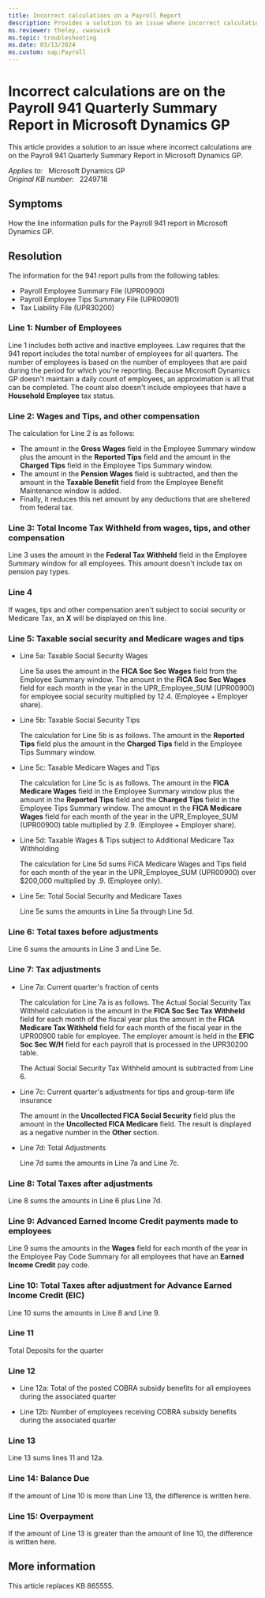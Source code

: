 ```yaml
---
title: Incorrect calculations on a Payroll Report
description: Provides a solution to an issue where incorrect calculations are on the Payroll 941 Quarterly Summary Report in Microsoft Dynamics GP.
ms.reviewer: theley, cwaswick
ms.topic: troubleshooting
ms.date: 03/13/2024
ms.custom: sap:Payroll
---
```

# Incorrect calculations are on the Payroll 941 Quarterly Summary Report in Microsoft Dynamics GP

This article provides a solution to an issue where incorrect calculations are on the Payroll 941 Quarterly Summary Report in Microsoft Dynamics GP.

_Applies to:_ &nbsp; Microsoft Dynamics GP  
_Original KB number:_ &nbsp; 2249718

## Symptoms

How the line information pulls for the Payroll 941 report in Microsoft Dynamics GP.

## Resolution

The information for the 941 report pulls from the following tables:

- Payroll Employee Summary File (UPR00900)
- Payroll Employee Tips Summary File (UPR00901)
- Tax Liability File (UPR30200)

### Line 1: Number of Employees

Line 1 includes both active and inactive employees. Law requires that the 941 report includes the total number of employees for all quarters. The number of employees is based on the number of employees that are paid during the period for which you're reporting. Because Microsoft Dynamics GP doesn't maintain a daily count of employees, an approximation is all that can be completed. The count also doesn't include employees that have a **Household Employee** tax status.

### Line 2: Wages and Tips, and other compensation

The calculation for Line 2 is as follows:

- The amount in the **Gross Wages** field in the Employee Summary window plus the amount in the **Reported Tips** field and the amount in the **Charged Tips** field in the Employee Tips Summary window.
- The amount in the **Pension Wages** field is subtracted, and then the amount in the **Taxable Benefit** field from the Employee Benefit Maintenance window is added.
- Finally, it reduces this net amount by any deductions that are sheltered from federal tax.

### Line 3: Total Income Tax Withheld from wages, tips, and other compensation

Line 3 uses the amount in the **Federal Tax Withheld** field in the Employee Summary window for all employees. This amount doesn't include tax on pension pay types.

### Line 4

If wages, tips and other compensation aren't subject to social security or Medicare Tax, an **X** will be displayed on this line.

### Line 5: Taxable social security and Medicare wages and tips

- Line 5a: Taxable Social Security Wages

    Line 5a uses the amount in the **FICA Soc Sec Wages** field from the Employee Summary window. The amount in the **FICA Soc Sec Wages** field for each month in the year in the UPR_Employee_SUM (UPR00900) for employee social security multiplied by 12.4. (Employee + Employer share).  

- Line 5b: Taxable Social Security Tips

    The calculation for Line 5b is as follows. The amount in the **Reported Tips** field plus the amount in the **Charged Tips** field in the Employee Tips Summary window.

- Line 5c: Taxable Medicare Wages and Tips

    The calculation for Line 5c is as follows. The amount in the **FICA Medicare Wages** field in the Employee Summary window plus the amount in the **Reported Tips** field and the **Charged Tips** field in the Employee Tips Summary window. The amount in the **FICA Medicare Wages** field for each month of the year in the UPR_Employee_SUM (UPR00900) table multiplied by 2.9.  (Employee + Employer share).

- Line 5d: Taxable Wages & Tips subject to Additional Medicare Tax Withholding

    The calculation for Line 5d sums FICA Medicare Wages and Tips field for each month of the year in the UPR_Employee_SUM (UPR00900) over $200,000 multiplied by .9.  (Employee only).

- Line 5e: Total Social Security and Medicare Taxes

    Line 5e sums the amounts in Line 5a through Line 5d.

### Line 6: Total taxes before adjustments

Line 6 sums the amounts in Line 3 and Line 5e.

### Line 7: Tax adjustments

- Line 7a: Current quarter's fraction of cents

    The calculation for Line 7a is as follows. The Actual Social Security Tax Withheld calculation is the amount in the **FICA Soc Sec Tax Withheld** field for each month of the fiscal year plus the amount in the **FICA Medicare Tax Withheld** field for each month of the fiscal year in the UPR00900 table for employee.  The employer amount is held in the **EFIC Soc Sec W/H** field for each payroll that is processed in the UPR30200 table.

    The Actual Social Security Tax Withheld amount is subtracted from Line 6.

- Line 7c: Current quarter's adjustments for tips and group-term life insurance

    The amount in the **Uncollected FICA Social Security** field plus the amount in the **Uncollected FICA Medicare** field. The result is displayed as a negative number in the **Other** section.

- Line 7d: Total Adjustments

    Line 7d sums the amounts in Line 7a and Line 7c.

### Line 8: Total Taxes after adjustments

Line 8 sums the amounts in Line 6 plus Line 7d.

### Line 9: Advanced Earned Income Credit payments made to employees

Line 9 sums the amounts in the **Wages** field for each month of the year in the Employee Pay Code Summary for all employees that have an **Earned Income Credit** pay code.

### Line 10: Total Taxes after adjustment for Advance Earned Income Credit (EIC)

Line 10 sums the amounts in Line 8 and Line 9.

### Line 11

Total Deposits for the quarter

### Line 12

- Line 12a: Total of the posted COBRA subsidy benefits for all employees during the associated quarter

- Line 12b: Number of employees receiving COBRA subsidy benefits during the associated quarter

### Line 13

Line 13 sums lines 11 and 12a.

### Line 14: Balance Due

If the amount of Line 10 is more than Line 13, the difference is written here.

### Line 15: Overpayment

If the amount of Line 13 is greater than the amount of line 10, the difference is written here.

## More information

This article replaces KB 865555.
